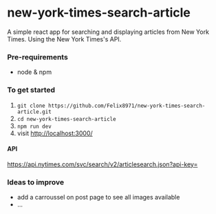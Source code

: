 # new-york-times-search-article
A simple react app for searching and displaying articles from New York Times.
Using the New York Times's API.

### Pre-requirements
- node & npm

### To get started

1. `git clone https://github.com/Felix8971/new-york-times-search-article.git`
1. `cd new-york-times-search-article` 
2. `npm run dev`
3.  visit <http://localhost:3000/> 

#### API

https://api.nytimes.com/svc/search/v2/articlesearch.json?api-key=

### Ideas to improve
- add a carroussel on post page to see all images available
- ...
